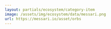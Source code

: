 ```yaml
---
layout: partials/ecosystem/category-item
image: /assets/img/ecosystem/data/messari.png
url: https://messari.io/asset/orbs
---
```

